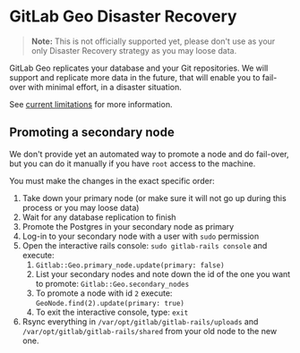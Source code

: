 # GitLab Geo Disaster Recovery

> **Note:**
This is not officially supported yet, please don't use as your only 
Disaster Recovery strategy as you may loose data.

GitLab Geo replicates your database and your Git repositories. We will
support and replicate more data in the future, that will enable you to
fail-over with minimal effort, in a disaster situation. 

See [current limitations](./README.md#current-limitations) 
for more information.


## Promoting a secondary node

We don't provide yet an automated way to promote a node and do fail-over,
but you can do it manually if you have `root` access to the machine.

You must make the changes in the exact specific order:

1. Take down your primary node (or make sure it will not go up during this 
   process or you may loose data)
2. Wait for any database replication to finish
3. Promote the Postgres in your secondary node as primary
4. Log-in to your secondary node with a user with `sudo` permission
5. Open the interactive rails console: `sudo gitlab-rails console` and execute:
    1. `Gitlab::Geo.primary_node.update(primary: false)`
    2. List your secondary nodes and note down the id of the one you want to 
       promote: `Gitlab::Geo.secondary_nodes`
    3. To promote a node with id `2` execute: 
       `GeoNode.find(2).update(primary: true)`
    4. To exit the interactive console, type: `exit`
6. Rsync everything in `/var/opt/gitlab/gitlab-rails/uploads` and 
   `/var/opt/gitlab/gitlab-rails/shared` from your old node to the new one.

